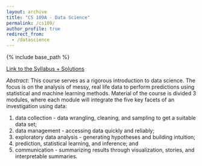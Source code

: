 ```yaml
---
layout: archive
title: "CS 109A - Data Science"
permalink: /cs109/
author_profile: true
redirect_from:
  - /datascience
---
```


{% include base_path %}


[Link to the Syllabus + Solutions](https://github.com/acaide/CS109)

_Abstract_: 
This course serves as a rigorous introduction to data science. 
The focus is on the analysis of messy, real life data to perform predictions using statistical and machine learning methods. 
Material of the course is divided 3 modules, where each module will integrate the five key facets of an investigation using data:

1. data collection - data wrangling, cleaning, and sampling to get a suitable data set;
2. data management - accessing data quickly and reliably;
3. exploratory data analysis - generating hypotheses and building intuition;
4. prediction, statistical learning, and inference; and
5. communication - summarizing results through visualization, stories, and interpretable summaries.
  

